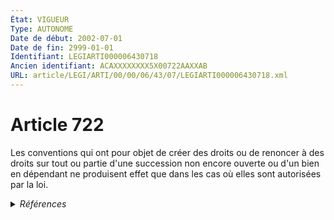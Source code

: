 ```yaml
---
État: VIGUEUR
Type: AUTONOME
Date de début: 2002-07-01
Date de fin: 2999-01-01
Identifiant: LEGIARTI000006430718
Ancien identifiant: ACAXXXXXXXX5X00722AAXXAB
URL: article/LEGI/ARTI/00/00/06/43/07/LEGIARTI000006430718.xml
---
```


<h1>Article 722</h1>

Les conventions qui ont pour objet de créer des droits ou de renoncer à des
droits sur tout ou partie d'une succession non encore ouverte ou d'un bien en
dépendant ne produisent effet que dans les cas où elles sont autorisées par la
loi.


<details>
  <summary><em>Références</em></summary>

  <h2>Articles faisant référence à l'article</h2>
  
  <ul>
    <li>
      <a href="https://legal.tricoteuses.fr//redirection/LEGIARTI000006284682?vers=git&vers=legifrance">LOI no 2001-1135 du 3 décembre 2001 relative aux droits du conjoint survivant et des enfants adultérins et modernisant diverses dispositions de droit successoral - article 18 ENTIEREMENT_MODIF</a> MODIFICATION cible
    </li>
  </ul>
  
  <h2>Références faites par l'article</h2>
  
  <ul>
    <li>
      CODIFICATION source Loi 1803-04-19
    </li>
    <li>
      2001-12-03 MODIFICATION source <a href="https://legal.tricoteuses.fr//redirection/LEGIARTI000006284682?vers=git&vers=legifrance">LOI no 2001-1135 du 3 décembre 2001 relative aux droits du conjoint survivant et des enfants adultérins et modernisant diverses dispositions de droit successoral - article 18 ENTIEREMENT_MODIF</a>
    </li>
  </ul>
</details>
